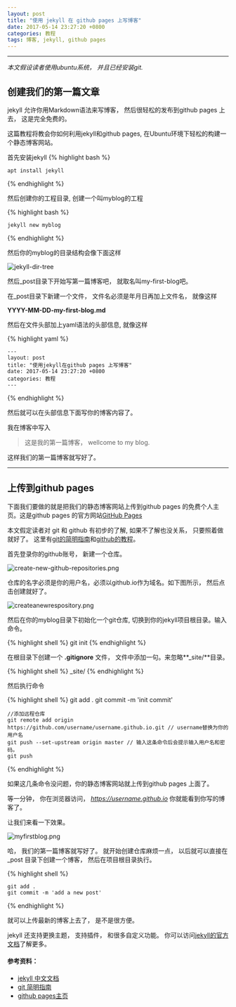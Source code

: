 ```yaml
---
layout: post
title: "使用 jekyll 在 github pages 上写博客"
date: 2017-05-14 23:27:20 +0800
categories: 教程
tags: 博客, jekyll, github pages
---
```

-------------------------------

*本文假设读者使用ubuntu系统， 并且已经安装git.*

## 创建我们的第一篇文章
jekyll 允许你用Markdown语法来写博客， 然后很轻松的发布到github pages 上去， 这是完全免费的。

这篇教程将教会你如何利用jekyll和github pages, 在Ubuntu环境下轻松的构建一个静态博客网站。

首先安装jekyll
{% highlight bash %}

    apt install jekyll

{% endhighlight %}

然后创建你的工程目录, 创建一个叫myblog的工程

{% highlight bash %}

    jekyll new myblog

{% endhighlight %}

然后你的myblog的目录结构会像下面这样

![jekyll-dir-tree](http://opyfqi9od.bkt.clouddn.com//blog/jekyll_dir_tree.png)

然后_post目录下开始写第一篇博客吧， 就取名叫my-first-blog吧。

在_post目录下新建一个文件， 文件名必须是年月日再加上文件名， 就像这样

**YYYY-MM-DD-my-first-blog.md**

然后在文件头部加上yaml语法的头部信息, 就像这样

{% highlight yaml %}

    ---
    layout: post
    title: "使用jekyll在github pages 上写博客"
    date: 2017-05-14 23:27:20 +0800
    categories: 教程
    ---

{% endhighlight %}

然后就可以在头部信息下面写你的博客内容了。 

我在博客中写入

> 这是我的第一篇博客， wellcome to my blog.

这样我们的第一篇博客就写好了。

-------------------------
## 上传到github pages

下面我们要做的就是把我们的静态博客网站上传到github pages 的免费个人主页。这是github pages 的官方网站[GitHub Pages](https://pages.github.com/)

本文假定读者对 git 和 github 有初步的了解, 如果不了解也没关系， 只要照着做就好了。 这里有[git的简明指南](https://rogerdudler.github.io/git-guide/index.zh.html)和[github的教程](https://github.com/lavor-zl/Github-Git/blob/master/%E5%88%9D%E5%85%A5Github.md)。

首先登录你的github账号， 新建一个仓库。

![create-new-github-repositories.png](http://opyfqi9od.bkt.clouddn.com/blog/create-new-github-repositories.png)

仓库的名字必须是你的用户名，必须以github.io作为域名。如下图所示， 然后点击创建就好了。

![createanewrespository.png](http://opyfqi9od.bkt.clouddn.com//blog/createanewrespository.png)

然后在你的myblog目录下初始化一个git仓库, 切换到你的jekyll项目根目录。输入命令。

{% highlight shell %}
    git init
{% endhighlight %}

在根目录下创建一个 **.gitignore** 文件， 文件中添加一句。来忽略**_site/**目录。 

{% highlight shell %}
    _site/
{% endhighlight %}

然后执行命令

{% highlight shell %}
    git add .
    git commit -m 'init commit'

    //添加远程仓库
    git remote add origin https://github.com/username/username.github.io.git // username替换为你的用户名
    git push --set-upstream origin master // 输入这条命令后会提示输入用户名和密码。
    git push

{% endhighlight %}

如果这几条命令没问题，你的静态博客网站就上传到github pages 上面了。

等一分钟， 你在浏览器访问， *https://username.github.io* 你就能看到你写的博客了。

让我们来看一下效果。

![myfirstblog.png](http://opyfqi9od.bkt.clouddn.com/blog/myfirstblog.png)

哈， 我们的第一篇博客就写好了。
就开始创建仓库麻烦一点， 以后就可以直接在_post 目录下创建一个博客， 然后在项目根目录执行。

{% highlight shell %}

    git add .
    git commit -m 'add a new post'

{% endhighlight %}

就可以上传最新的博客上去了， 是不是很方便。

jekyll 还支持更换主题， 支持插件， 和很多自定义功能。 你可以访问[jekyll的官方文档](http://jekyllcn.com/docs/home/)了解更多。

#### 参考资料：

- [jekyll 中文文档](http://jekyllcn.com/docs/home/)
- [git 简明指南](https://rogerdudler.github.io/git-guide/index.zh.html)
- [github pages主页](https://pages.github.com/)

